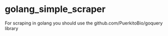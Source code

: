 # golang_simple_scraper

For scraping in golang you should use the github.com/PuerkitoBio/goquery library 
